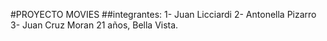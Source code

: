 #PROYECTO MOVIES
##integrantes:
1- Juan Licciardi
2- Antonella Pizarro
3- Juan Cruz Moran 21 años, Bella Vista.